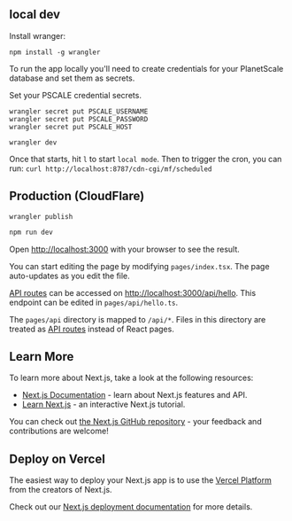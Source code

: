 ## local dev

Install wranger:

```
npm install -g wrangler
```

To run the app locally you'll need to create credentials for your PlanetScale database and set them as secrets.

Set your PSCALE credential secrets.

```
wrangler secret put PSCALE_USERNAME
wrangler secret put PSCALE_PASSWORD
wrangler secret put PSCALE_HOST
```

```
wrangler dev
```

Once that starts, hit `l` to start `local mode`. Then to trigger the cron, you can run: `curl http://localhost:8787/cdn-cgi/mf/scheduled`

## Production (CloudFlare)

```
wrangler publish
```

```bash
npm run dev
```

Open [http://localhost:3000](http://localhost:3000) with your browser to see the result.

You can start editing the page by modifying `pages/index.tsx`. The page auto-updates as you edit the file.

[API routes](https://nextjs.org/docs/api-routes/introduction) can be accessed on [http://localhost:3000/api/hello](http://localhost:3000/api/hello). This endpoint can be edited in `pages/api/hello.ts`.

The `pages/api` directory is mapped to `/api/*`. Files in this directory are treated as [API routes](https://nextjs.org/docs/api-routes/introduction) instead of React pages.

## Learn More

To learn more about Next.js, take a look at the following resources:

- [Next.js Documentation](https://nextjs.org/docs) - learn about Next.js features and API.
- [Learn Next.js](https://nextjs.org/learn) - an interactive Next.js tutorial.

You can check out [the Next.js GitHub repository](https://github.com/vercel/next.js/) - your feedback and contributions are welcome!

## Deploy on Vercel

The easiest way to deploy your Next.js app is to use the [Vercel Platform](https://vercel.com/new?utm_medium=default-template&filter=next.js&utm_source=create-next-app&utm_campaign=create-next-app-readme) from the creators of Next.js.

Check out our [Next.js deployment documentation](https://nextjs.org/docs/deployment) for more details.

